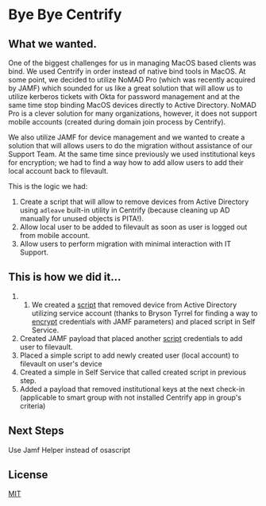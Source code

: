 # Bye Bye Centrify


## What we wanted.

One of the biggest challenges for us in managing MacOS based clients was bind. We used Centrify in order instead of native bind tools in MacOS. At some point, we decided to utilize NoMAD Pro (which was recently acquired by JAMF) which sounded for us like a great solution that will allow us to utilize kerberos tickets with Okta for password management and at the same time stop binding MacOS devices directly to Active Directory. NoMAD Pro is a clever solution for many organizations, however, it does not support mobile accounts (created during domain join process by Centrify).

We also utilize JAMF for device management and we wanted to create a solution that will allows users to do the migration without assistance of our Support Team. At the same time since previously we used institutional keys for encryption; we had to find a way how to add allow users to add their local account back to filevault.


This is the logic we had:
1. Create a script that will allow to remove devices from Active Directory using ```adleave``` built-in utility in Centrify (because cleaning up AD manually for unused objects is PITA!).
2. Allow local user to be added to filevault as soon as user is logged out from mobile account.
3. Allow users to perform migration with minimal interaction with IT Support.    

## This is how we did it...

1. 1. We created a [script](https://github.com/pleegor/decentrify/blob/master/add_to_filevault.sh) that removed device from Active Directory utilizing service account (thanks to Bryson Tyrrel for finding a way to [encrypt](https://github.com/brysontyrrell/EncryptedStrings) credentials with JAMF parameters) and placed script in Self Service. 
2. Created JAMF payload that placed another [script](https://github.com/pleegor/decentrify/blob/master/add_to_filevault.sh) credentials to add user to filevault.
3. Placed a simple script to add newly created user (local account) to filevault on user's device
4. Created a simple in Self Service that called created script in previous step.
5. Added a payload that removed institutional keys at the next check-in (applicable to smart group with not installed Centrify app in group's criteria)




## Next Steps
Use Jamf Helper instead of osascript

## License
[MIT](https://choosealicense.com/licenses/mit/)
